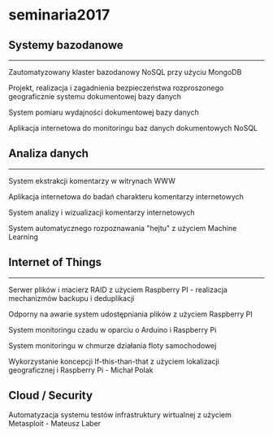 # seminaria2017

## Systemy bazodanowe
---------------------------
Zautomatyzowany klaster bazodanowy NoSQL przy użyciu MongoDB

Projekt, realizacja i zagadnienia bezpieczeństwa rozproszonego geograficznie systemu dokumentowej bazy danych

System pomiaru wydajności dokumentowej bazy danych

Aplikacja internetowa do monitoringu baz danych dokumentowych NoSQL

## Analiza danych
-------------------
System ekstrakcji komentarzy w witrynach WWW

Aplikacja internetowa do badań charakteru komentarzy internetowych

System analizy i wizualizacji komentarzy internetowych

System automatycznego rozpoznawania "hejtu" z użyciem Machine Learning

## Internet of Things
-----------------------
Serwer plików i macierz RAID z użyciem Raspberry PI - realizacja mechanizmów backupu i deduplikacji

Odporny na awarie system udostępniania plików z użyciem Raspberry PI

System monitoringu czadu w oparciu o Arduino i Raspberry Pi

System monitoringu w chmurze działania floty samochodowej

Wykorzystanie koncepcji If-this-than-that z użyciem lokalizacji geograficznej i Raspberry Pi - Michał Polak

## Cloud / Security

Automatyzacja systemu testów infrastruktury wirtualnej z użyciem Metasploit - Mateusz Laber

